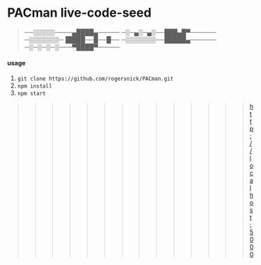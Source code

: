 #   PACman live-code-seed

>──▒▒▒▒▒────▄████▄─────
─▒─▄▒─▄▒──███▄█▀──────
─▒▒▒▒▒▒▒─▐████──█──█──
─▒▒▒▒▒▒▒──█████▄──────
─▒─▒─▒─▒───▀████▀─────

#### usage
1. `git clone https://github.com/rogersnick/PACman.git`
2. `npm install`
3. `npm start`


>>>>>>>>>>>>>>[http://localhost:5000](http://localhost:5000 "PACman")
